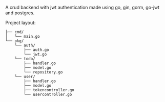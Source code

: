 A crud backend with jwt authentication made using go, gin, gorm, go-jwt and postgres.

Project layout:
```
├── cmd/
│   └── main.go
└── pkg/
    └── auth/
        ├── auth.go
        └── jwt.go
    └── todo/
        ├── handler.go
        ├── model.go
        └── repository.go
    └── user/
        ├── handler.go
        ├── model.go
        ├── tokencontroller.go
        └── usercontroller.go
```

